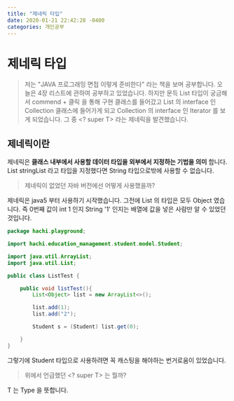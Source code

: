 ```yaml
---
title: "제네릭 타입"
date: 2020-01-21 22:42:28 -0400
categories: 개인공부
---
```


# 제네릭 타입

> 저는 "JAVA 프로그래밍 면접 이렇게 준비한다" 라는 책을 보며 공부합니다. 오늘은 4장 리스트에 관하여 공부하고 있었습니다. 하지만 문득 List 타입이 궁금해서 commend + 클릭 을 통해 구현 클래스를 들어갔고
List 의 interface 인 Collection 클래스에 들어가게 되고 Collection 의 interface 인 Iterator 를 보게 되었습니다. 그 중 <? super T> 라는 제네릭을 발견했습니다.

## 제네릭이란

제네릭은 **클래스 내부에서 사용할 데이터 타입을 외부에서 지정하는 기법을 의미** 합니다. List<String> stringList 라고 타입을 지정했다면 String 타입으로밖에 사용할 수 없습니다.

> 제네릭이 없었던 자바 버전에선 어떻게 사용했을까?

제네릭은 java5 부터 사용하기 시작했습니다. 그전에 List 의 타입은 모두 Object 였습니다. 즉 0번째 값이 int 1 인지 String '1' 인지는 배열에 값을 넣은 사람만 알 수 있었던 것입니다.

```java
package hachi.playground;

import hachi.education_management.student.model.Student;

import java.util.ArrayList;
import java.util.List;

public class ListTest {

    public void listTest(){
        List<Object> list = new ArrayList<>();

        list.add(1);
        list.add("2");

        Student s = (Student) list.get(0);

    }
}
```
그렇기에 Student 타입으로 사용하려면 꼭 캐스팅을 해야하는 번거로움이 있었습니다.

> 위에서 언급했던 <? super T>  는 뭘까?
 
T 는 Type 을 뜻합니다. 